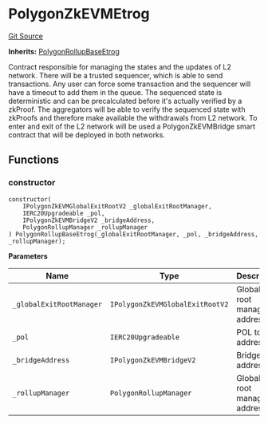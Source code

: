 # PolygonZkEVMEtrog
[Git Source](https://github.com/agglayer/agglayer-contracts/blob/a8bf2955890e7123a84542ced57636d763299651/contracts/v2/consensus/zkEVM/PolygonZkEVMEtrog.sol)

**Inherits:**
[PolygonRollupBaseEtrog](/contracts/v2/lib/PolygonRollupBaseEtrog.sol/abstract.PolygonRollupBaseEtrog.md)

Contract responsible for managing the states and the updates of L2 network.
There will be a trusted sequencer, which is able to send transactions.
Any user can force some transaction and the sequencer will have a timeout to add them in the queue.
The sequenced state is deterministic and can be precalculated before it's actually verified by a zkProof.
The aggregators will be able to verify the sequenced state with zkProofs and therefore make available the withdrawals from L2 network.
To enter and exit of the L2 network will be used a PolygonZkEVMBridge smart contract that will be deployed in both networks.


## Functions
### constructor


```solidity
constructor(
    IPolygonZkEVMGlobalExitRootV2 _globalExitRootManager,
    IERC20Upgradeable _pol,
    IPolygonZkEVMBridgeV2 _bridgeAddress,
    PolygonRollupManager _rollupManager
) PolygonRollupBaseEtrog(_globalExitRootManager, _pol, _bridgeAddress, _rollupManager);
```
**Parameters**

|Name|Type|Description|
|----|----|-----------|
|`_globalExitRootManager`|`IPolygonZkEVMGlobalExitRootV2`|Global exit root manager address|
|`_pol`|`IERC20Upgradeable`|POL token address|
|`_bridgeAddress`|`IPolygonZkEVMBridgeV2`|Bridge address|
|`_rollupManager`|`PolygonRollupManager`|Global exit root manager address|


